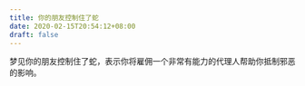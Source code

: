 ```yaml
---
title: 你的朋友控制住了蛇
date: 2020-02-15T20:54:12+08:00
draft: false
---
```


梦见你的朋友控制住了蛇，表示你将雇佣一个非常有能力的代理人帮助你抵制邪恶的影响。